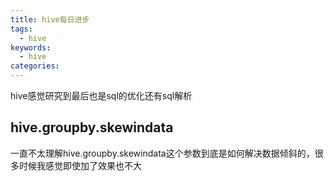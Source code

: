 ```yaml
---
title: hive每日进步
tags:
  - hive
keywords:
  - hive
categories:
---
```

hive感觉研究到最后也是sql的优化还有sql解析
<!--more-->
## hive.groupby.skewindata
一直不太理解hive.groupby.skewindata这个参数到底是如何解决数据倾斜的，很多时候我感觉即使加了效果也不大